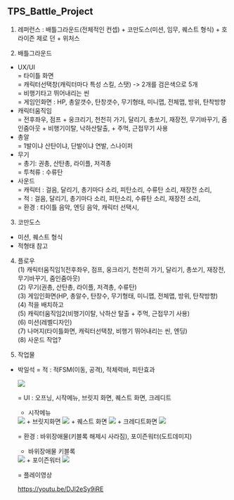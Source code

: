 ## TPS_Battle_Project

1. 레퍼런스 : 배틀그라운드(전체적인 컨셉) + 코만도스(미션, 임무, 퀘스트 형식) + 호라이즌 제로 던 + 위처스   

2. 배틀그라운드   
  - UX/UI  
    = 타이틀 화면  
    = 캐릭터선택창(캐릭터마다 특성 스킬, 스탯) -> 2개를 검은색으로 5개   
    = 비행기타고 뛰어내리는 씬  
    = 게임인화면 : HP, 총알갯수, 탄창갯수, 무기형태, 미니맵, 전체맵, 방위, 탄착방향  
  - 캐릭터움직임    
    = 전후좌우, 점프 + 웅크리기, 천천히 가기, 달리기, 총쏘기, 재장전, 무기바꾸기, 줌인줌아웃 + 비행기이탈, 낙하산탈출,  + 주먹, 근접무기 사용  
  - 총알  
    = 1발이냐 산탄이냐, 단발이냐 연발, 스나이퍼  
  - 무기  
    = 총기: 권총, 산탄총, 라이플, 저격총  
    = 투척류 : 수류탄  
  - 사운드   
    = 캐릭터 : 걸음, 달리기, 총기마다 소리, 피탄소리, 수류탄 소리, 재장전 소리,   
    = 적 : 걸음, 달리기, 총기마다 소리, 피탄소리, 수류탄 소리, 재장전 소리,   
    = 환경 : 타이틀 음악, 엔딩 음악, 캐릭터 선택시,  
    
3. 코만도스
  - 미션, 퀘스트 형식  
  - 적형태 참고  
  
4. 플로우   
  (1) 캐릭터움직임1(전후좌우, 점프, 웅크리기, 천천히 가기, 달리기, 총쏘기, 재장전, 무기바꾸기, 줌인줌아웃)  
  (2) 무기(권총, 산탄총, 라이플, 저격총, 수류탄)   
  (3) 게임인화면(HP, 총알수, 탄창수, 무기형태, 미니맵, 전체맵, 방위, 탄착방향)  
  (4) 적을 배치하고  
  (5) 캐릭터움직임2(비행기이탈, 낙하산 탈출 + 주먹, 근접무기 사용)  
  (6) 미션(레벨디자인)  
  (7) 나머지(타이틀화면, 캐릭터선택창, 비행기 뛰어내리는 씬, 엔딩)  
  (8) 사운드 작업? 
  
5. 작업물
  - 박일석
    = 적 : 적FSM(이동, 공격), 적체력바, 피탄효과    
    
    <img src="https://user-images.githubusercontent.com/109566866/218399386-5a4e4c78-fd61-42ba-93cb-30395cd91651.PNG">
    
    = UI : 오프닝, 시작메뉴, 브릿지 화면, 퀘스트 화면, 크레디트    
      + 시작메뉴
    <img src="https://user-images.githubusercontent.com/109566866/218399378-453ae74e-1493-4690-b509-430facdf5254.png">
      + 브릿지화면
    <img src="https://user-images.githubusercontent.com/109566866/218399371-7549bc6b-7c50-46f1-ac80-08962a315f0e.PNG">
      + 퀘스트 화면
    <img src="https://user-images.githubusercontent.com/109566866/218399384-825854e0-f723-4bfb-aa02-f05a536768d0.PNG">
      + 크레디트화면
    <img src="https://user-images.githubusercontent.com/109566866/218399382-5fd88da2-b7c6-4bb3-8f30-81ef62ae7f7e.PNG">    
    
    = 환경 : 바위장애물(키블록 해제시 사라짐), 포이즌워터(도트데미지)    
      + 바위장애물 키블록
    <img src="https://user-images.githubusercontent.com/109566866/218399389-cb72e500-954f-47bf-814d-831f3ab35e43.PNG">
      + 포이즌워터
    <img src="https://user-images.githubusercontent.com/109566866/218399391-7b97461c-88a3-4a41-b620-e5dce515ddaf.PNG">
    
    = 플레이영상     
    
      https://youtu.be/DJl2eSy9iRE
      
  
